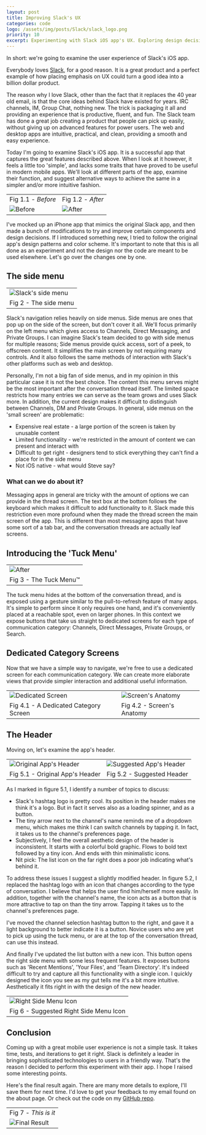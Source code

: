 ```yaml
---
layout: post
title: Improving Slack's UX
categories: code
logo: /assets/img/posts/Slack/slack_logo.png
priority: 10
excerpt: Experimenting with Slack iOS app's UX. Exploring design decisions, coming up with new ideas, and implementing solutions.
---
```

In short: we're going to examine the user experience of Slack's iOS app.

Everybody loves [Slack](https://slack.com/), for a good reason. It is a great product and a perfect example of how placing emphasis on UX could turn a good idea into a billion dollar product.

The reason why I love Slack, other than the fact that it replaces the 40 year old email, is that the core ideas behind Slack have existed for years. IRC channels, IM, Group Chat, nothing new. The trick is packaging it all and providing an experience that is productive, fluent, and fun. The Slack team has done a great job creating a product that people can pick up easily, without giving up on advanced features for power users. The web and desktop apps are intuitive, practical, and clean, providing a smooth and easy experience.

Today I'm going to examine Slack's iOS app. It is a successful app that captures the great features described above. When I look at it however, it feels a little too 'simple', and lacks some traits that have proved to be useful in modern mobile apps. We'll look at different parts of the app, examine their function, and suggest alternative ways to achieve the same in a simpler and/or more intuitive fashion.

<div>
  <table class="table-figures">
    <tr>
      <td><figcaption>Fig 1.1 - <em>Before</em></figcaption></td>
      <td><figcaption>Fig 1.2 - <em>After</em></figcaption></td>
    </tr>
    <tr>
      <td>
        <img alt="Before" src="/assets/img/posts/Slack/slackMockup.gif">
      </td>
      <td>
        <img alt="After" src="/assets/img/posts/Slack/final.gif">
      </td>
    </tr>
  </table>
</div>

I've mocked up an iPhone app that mimics the original Slack app, and then made a bunch of modifications to try and improve certain components and design decisions. If I introduced something new, I tried to follow the original app's design patterns and color scheme. It's important to note that this is all done as an experiment and not the design nor the code are meant to be used elsewhere. Let's go over the changes one by one.

## The side menu

<div>
  <table class="table-figures">
    <tr>
      <td>
        <img alt="Slack's side menu" src="/assets/img/posts/Slack/slackSideMenu.png">
      </td>
    </tr>
    <tr>
      <td><figcaption>Fig 2 - The side menu</figcaption></td>
    </tr>
  </table>
</div>

Slack's navigation relies heavily on side menus. Side menus are ones that pop up on the side of the screen, but don't cover it all. We'll focus primarily on the left menu which gives access to Channels, Direct Messaging, and Private Groups. I can imagine Slack's team decided to go with side menus for multiple reasons; Side menus provide quick access, sort of a peek, to offscreen content. It simplifies the main screen by not requiring many controls. And it also follows the same methods of interaction with Slack's other platforms such as web and desktop.

Personally, I'm not a big fan of side menus, and in my opinion in this particular case it is not the best choice. The content this menu serves might be the most important after the conversation thread itself. The limited space restricts how many entries we can serve as the team grows and uses Slack more. In addition, the current design makes it difficult to distinguish between Channels, DM and Private Groups. In general, side menus on the 'small screen' are problematic:

* Expensive real estate - a large portion of the screen is taken by unusable content
* Limited functionality - we're restricted in the amount of content we can present and interact with
* Difficult to get right - designers tend to stick everything they can't find a place for in the side menu
* Not iOS native - what would Steve say?

### What can we do about it?

Messaging apps in general are tricky with the amount of options we can provide in the thread screen. The text box at the bottom follows the keyboard which makes it difficult to add functionality to it. Slack made this restriction even more profound when they made the thread screen the main screen of the app. This is different than most messaging apps that have some sort of a tab bar, and the conversation threads are actually leaf screens.

## Introducing the 'Tuck Menu'

<div>
  <table class="table-figures">
    <tr>
      <td>
        <img alt="After" src="/assets/img/posts/Slack/tuckMenu.gif">
      </td>
    </tr>
    <tr>
      <td><figcaption>Fig 3 - The Tuck Menu™</figcaption></td>
    </tr>
  </table>
</div>

The tuck menu hides at the bottom of the conversation thread, and is exposed using a gesture similar to the pull-to-refresh feature of many apps. It's simple to perform since it only requires one hand, and it's conveniently placed at a reachable spot, even on larger phones. In this context we expose buttons that take us straight to dedicated screens for each type of communication category: Channels, Direct Messages, Private Groups, or Search.

## Dedicated Category Screens

Now that we have a simple way to navigate, we're free to use a dedicated screen for each communication category. We can create more elaborate views that provide simpler interaction and additional useful information.

<div>
  <table class="table-figures">
    <tr>
      <td>
        <img alt="Dedicated Screen" src="/assets/img/posts/Slack/final.gif">
      </td>
      <td>
        <img alt="Screen's Anatomy" src="/assets/img/posts/Slack/dedicatedScreen.png">
      </td>
    </tr>
    <tr>
      <td><figcaption>Fig 4.1 - A Dedicated Category Screen</figcaption></td>
      <td><figcaption>Fig 4.2 - Screen's Anatomy</figcaption></td>
    </tr>
  </table>
</div>

## The Header

Moving on, let's examine the app's header.

<div>
  <table class="table-figures">
    <tr>
      <td>
        <img alt="Original App's Header" src="/assets/img/posts/Slack/oldHeaderMarkup.png">
      </td>
      <td>
        <img alt="Suggested App's Header" src="/assets/img/posts/Slack/newHeaderMarkup.png">
      </td>
    </tr>
    <tr>
      <td><figcaption>Fig 5.1 - Original App's Header</figcaption></td>
      <td><figcaption>Fig 5.2 - Suggested Header</figcaption></td>
    </tr>
  </table>
</div>

As I marked in figure 5.1, I identify a number of topics to discuss:

* Slack's hashtag logo is pretty cool. Its position in the header makes me think it's a logo. But in fact it serves also as a loading spinner, and as a button.
* The tiny arrow next to the channel's name reminds me of a dropdown menu, which makes me think I can switch channels by tapping it. In fact, it takes us to the channel's preferences page.
* Subjectively, I feel the overall aesthetic design of the header is inconsistent. It starts with a colorful bold graphic. Flows to bold text followed by a tiny icon. And ends with thin minimalistic icons.
* Nit pick: The list icon on the far right does a poor job indicating what's behind it.

To address these issues I suggest a slightly modified header. In figure 5.2, I replaced the hashtag logo with an icon that changes according to the type of conversation. I believe that helps the user find him/herself more easily. In addition, together with the channel's name, the icon acts as a button that is more attractive to tap on than the tiny arrow. Tapping it takes us to the channel's preferences page.

I've moved the channel selection hashtag button to the right, and gave it a light background to better indicate it is a button. Novice users who are yet to pick up using the tuck menu, or are at the top of the conversation thread, can use this instead.

And finally I've updated the list button with a new icon. This button opens the right side menu with some less frequent features. It exposes buttons such as 'Recent Mentions', 'Your Files', and 'Team Directory'. It's indeed difficult to try and capture all this functionality with a single icon. I quickly designed the icon you see as my gut tells me it's a bit more intuitive. Aesthetically it fits right in with the design of the new header.

<div>
  <table class="table-figures">
    <tr>
      <td>
        <img alt="Right Side Menu Icon" src="/assets/img/posts/Slack/rightSideMenuIcon.png">
      </td>
    </tr>
    <tr>
      <td><figcaption>Fig 6 - Suggested Right Side Menu Icon</figcaption></td>
    </tr>
  </table>
</div>

## Conclusion

Coming up with a great mobile user experience is not a simple task. It takes time, tests, and iterations to get it right. Slack is definitely a leader in bringing sophisticated technologies to users in a friendly way. That's the reason I decided to perform this experiment with their app. I hope I raised some interesting points.

Here's the final result again. There are many more details to explore, I'll save them for next time. I'd love to get your feedback to my email found on the about page. Or check out the code on my [GitHub repo](https://github.com/eithanshavit/SlackUX).

<div>
  <table class="table-figures">
    <tr>
      <td><figcaption>Fig 7 - <em>This is it</em></figcaption></td>
    </tr>
    <tr>
      <td>
        <img alt="Final Result" src="/assets/img/posts/Slack/final.gif">
      </td>
    </tr>
  </table>
</div>
